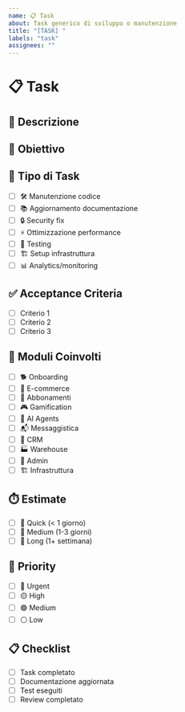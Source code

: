 ```yaml
---
name: 📋 Task
about: Task generico di sviluppo o manutenzione
title: "[TASK] "
labels: "task"
assignees: ""
---
```


# 📋 Task

## 📝 Descrizione
<!-- Descrivi il task da completare -->

## 🎯 Obiettivo
<!-- Qual è l obiettivo di questo task? -->

## 🔧 Tipo di Task
- [ ] 🛠️ Manutenzione codice
- [ ] 📚 Aggiornamento documentazione
- [ ] 🔒 Security fix
- [ ] ⚡ Ottimizzazione performance
- [ ] 🧪 Testing
- [ ] 🏗️ Setup infrastruttura
- [ ] 📊 Analytics/monitoring

## ✅ Acceptance Criteria
- [ ] Criterio 1
- [ ] Criterio 2
- [ ] Criterio 3

## 🔗 Moduli Coinvolti
- [ ] 🐕 Onboarding
- [ ] 🛒 E-commerce
- [ ] 🔄 Abbonamenti
- [ ] 🎮 Gamification
- [ ] 🤖 AI Agents
- [ ] 📬 Messaggistica
- [ ] 👥 CRM
- [ ] 🏭 Warehouse
- [ ] 🔧 Admin
- [ ] 🏗️ Infrastruttura

## ⏱️ Estimate
- [ ] 🏃 Quick (< 1 giorno)
- [ ] 🚶 Medium (1-3 giorni)
- [ ] 🐌 Long (1+ settimana)

## 🎯 Priority
- [ ] 🔴 Urgent
- [ ] 🟡 High
- [ ] 🟢 Medium
- [ ] ⚪ Low

## 📋 Checklist
- [ ] Task completato
- [ ] Documentazione aggiornata
- [ ] Test eseguiti
- [ ] Review completato
